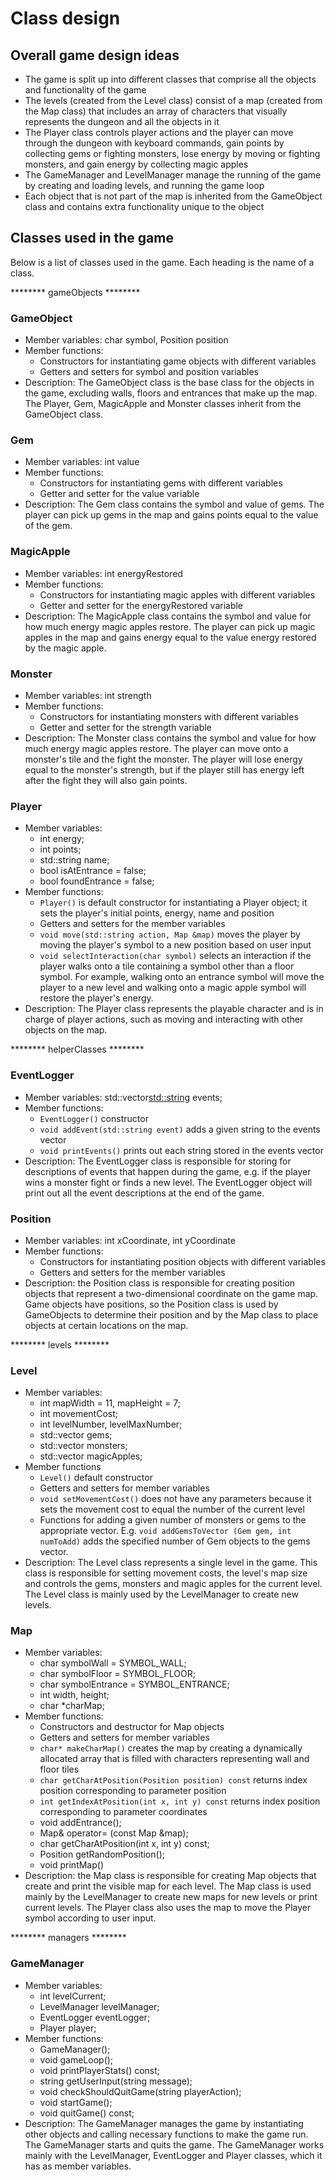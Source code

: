 # Class design

## Overall game design ideas

- The game is split up into different classes that comprise all the objects and functionality of the game
- The levels (created from the Level class) consist of a map (created from the Map class) that includes an array of 
  characters that visually represents the dungeon and all the objects in it
- The Player class controls player actions and the player can move through the dungeon with keyboard commands, gain
  points by collecting gems or fighting monsters, lose energy by moving or fighting monsters, and gain energy by
  collecting magic apples
- The GameManager and LevelManager manage the running of the game by creating and loading levels, and running the game
  loop
- Each object that is not part of the map is inherited from the GameObject class and contains extra functionality unique
  to the object

## Classes used in the game

Below is a list of classes used in the game. Each heading is the name of a class.

******** gameObjects ********

### GameObject

- Member variables: char symbol, Position position
- Member functions:
    - Constructors for instantiating game objects with different variables
    - Getters and setters for symbol and position variables
- Description: The GameObject class is the base class for the objects in the game, excluding walls, floors and entrances
  that make up the map. The Player, Gem, MagicApple and Monster classes inherit from the GameObject class.

### Gem

- Member variables: int value
- Member functions:
    - Constructors for instantiating gems with different variables
    - Getter and setter for the value variable
- Description: The Gem class contains the symbol and value of gems. The player can pick up gems in the map and gains
  points equal to the value of the gem.

### MagicApple

- Member variables: int energyRestored
- Member functions:
    - Constructors for instantiating magic apples with different variables
    - Getter and setter for the energyRestored variable
- Description: The MagicApple class contains the symbol and value for how much energy magic apples restore. The player
  can pick up magic apples in the map and gains energy equal to the value energy restored by the magic apple.

### Monster

- Member variables: int strength
- Member functions:
    - Constructors for instantiating monsters with different variables
    - Getter and setter for the strength variable
- Description: The Monster class contains the symbol and value for how much energy magic apples restore. The player can
  move onto a monster's tile and the fight the monster. The player will lose energy equal to the monster's strength, but
  if the player still has energy left after the fight they will also gain points.

### Player

- Member variables:
    - int energy;
    - int points;
    - std::string name;
    - bool isAtEntrance = false;
    - bool foundEntrance = false;
- Member functions:
    - `Player()` is default constructor for instantiating a Player object; it sets the player's initial points, energy,
      name and position
    - Getters and setters for the member variables
    - `void move(std::string action, Map &map)` moves the player by moving the player's symbol to a new position based
      on user input
    - `void selectInteraction(char symbol)` selects an interaction if the player walks onto a tile containing a symbol
      other than a floor symbol. For example, walking onto an entrance symbol will move the player to a new level and
      walking onto a magic apple symbol will restore the player's energy.
- Description: The Player class represents the playable character and is in charge of player actions, such as moving and
  interacting with other objects on the map.

******** helperClasses ********

### EventLogger

- Member variables: std::vector<std::string> events;
- Member functions:
    - `EventLogger()` constructor
    - `void addEvent(std::string event)` adds a given string to the events vector
    - `void printEvents()` prints out each string stored in the events vector
- Description: The EventLogger class is responsible for storing for descriptions of events that happen during the game,
  e.g. if the player wins a monster fight or finds a new level. The EventLogger object will print out all the event
  descriptions at the end of the game.

### Position

- Member variables: int xCoordinate, int yCoordinate
- Member functions:
    - Constructors for instantiating position objects with different variables
    - Getters and setters for the member variables
- Description: the Position class is responsible for creating position objects that represent a two-dimensional
  coordinate on the game map. Game objects have positions, so the Position class is used by GameObjects to determine
  their position and by the Map class to place objects at certain locations on the map.

******** levels ********

### Level

- Member variables:
    - int mapWidth = 11, mapHeight = 7;
    - int movementCost;
    - int levelNumber, levelMaxNumber;
    - std::vector<GameObject> gems;
    - std::vector<GameObject> monsters;
    - std::vector<GameObject> magicApples;
- Member functions
    - `Level()` default constructor
    - Getters and setters for member variables
    - `void setMovementCost()` does not have any parameters because it sets the movement cost to equal the number of the
      current level
    - Functions for adding a given number of monsters or gems to the appropriate vector. E.g. `void addGemsToVector
      (Gem gem, int numToAdd)` adds the specified number of Gem objects to the gems vector.
- Description: The Level class represents a single level in the game. This class is responsible for setting movement
  costs, the level's map size and controls the gems, monsters and magic apples for the current level. The Level class is
  mainly used by the LevelManager to create new levels.

### Map

- Member variables:
    - char symbolWall = SYMBOL_WALL;
    - char symbolFloor = SYMBOL_FLOOR;
    - char symbolEntrance = SYMBOL_ENTRANCE;
    - int width, height;
    - char *charMap;
- Member functions:
    - Constructors and destructor for Map objects
    - Getters and setters for member variables
    - `char* makeCharMap()` creates the map by creating a dynamically allocated array that is filled with characters
      representing wall and floor tiles
    - `char getCharAtPosition(Position position) const` returns index position corresponding to parameter position
    - `int getIndexAtPosition(int x, int y) const` returns index position corresponding to parameter coordinates
    - void addEntrance();
    - Map& operator= (const Map &map);
    - char getCharAtPosition(int x, int y) const;
    - Position getRandomPosition();
    - void printMap()
- Description: the Map class is responsible for creating Map objects that create and print the visible map for each
  level. The Map class is used mainly by the LevelManager to create new maps for new levels or print current levels. The
  Player class also uses the map to move the Player symbol according to user input.

******** managers ********

### GameManager

- Member variables:
    - int levelCurrent;
    - LevelManager levelManager;
    - EventLogger eventLogger;
    - Player player;
- Member functions:
    - GameManager();
    - void gameLoop();
    - void printPlayerStats() const;
    - string getUserInput(string message);
    - void checkShouldQuitGame(string playerAction);
    - void startGame();
    - void quitGame() const;
- Description: The GameManager manages the game by instantiating other objects and calling necessary functions to make
  the game run. The GameManager starts and quits the game. The GameManager works mainly with the LevelManager,
  EventLogger and Player classes, which it has as member variables.